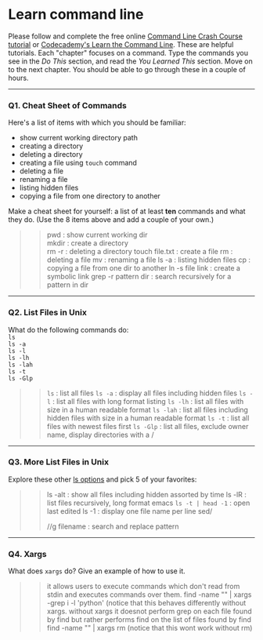 # Learn command line

Please follow and complete the free online [Command Line Crash Course
tutorial](https://web.archive.org/web/20160708171659/http://cli.learncodethehardway.org/book/) or [Codecademy's Learn the Command Line](https://www.codecademy.com/learn/learn-the-command-line). These are helpful tutorials. Each "chapter" focuses on a command. Type the commands you see in the _Do This_ section, and read the _You Learned This_ section. Move on to the next chapter. You should be able to go through these in a couple of hours.

---

### Q1.  Cheat Sheet of Commands  

Here's a list of items with which you should be familiar:  
* show current working directory path
* creating a directory
* deleting a directory
* creating a file using `touch` command
* deleting a file
* renaming a file
* listing hidden files
* copying a file from one directory to another

Make a cheat sheet for yourself: a list of at least **ten** commands and what they do.  (Use the 8 items above and add a couple of your own.)  

> > pwd : show current working dir  
 mkdir : create a directory  
 rm -r : deleting a  directory
 touch file.txt : create a file
 rm : deleting a file
 mv : renaming a file
 ls -a : listing hidden files 
 cp <path of file to be copied> <destination> : copying a file from one dir to another
 ln -s file link : create a symbolic link
 grep -r pattern dir : search recursively for a pattern in dir
---


### Q2.  List Files in Unix   

What do the following commands do:  
`ls`  
`ls -a`  
`ls -l`  
`ls -lh`  
`ls -lah`  
`ls -t`  
`ls -Glp`  

> >`ls`  : list all files
`ls -a`  : display all files including hidden files
`ls -l`  : list all files with long format listing
`ls -lh`  : list all files with size in a human readable format
`ls -lah`  : list all files  including hidden files with size in a human readable format
`ls -t`  : list all files with newest files first
`ls -Glp` : list all files, exclude owner name, display directories with a /

---

### Q3.  More List Files in Unix  

Explore these other [ls options](http://www.techonthenet.com/unix/basic/ls.php) and pick 5 of your favorites:

> > ls -alt : show all files including hidden assorted by time
ls -lR : list files recursively, long format 
emacs `ls -t | head -1` : open last edited
ls -1 : display one file name per line
sed/<search pattern>/<replace patttern>/g filename : search and replace pattern
---

### Q4.  Xargs   

What does `xargs` do? Give an example of how to use it.

> > it allows users to execute commands which don't read from stdin and executes commands over them.
 find -name "<pattern>" | xargs -grep i -l 'python' (notice that this behaves differently without xargs. without xargs it doesnot perform grep on each file found by find but rather performs find on the list of files found by find
 find -name "<pattern>" | xargs rm (notice that this wont work without rm)

 

